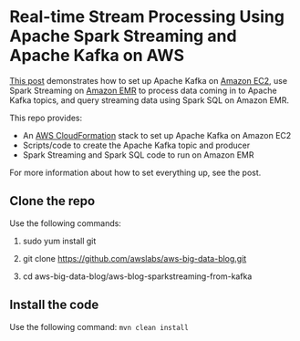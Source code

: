 # Real-time Stream Processing Using Apache Spark Streaming and Apache Kafka on AWS

[This post](http://blogs.aws.amazon.com/bigdata/post/Tx2CDD4Y46WIWOV/Real-time-Stream-Processing-Using-Apache-Spark-Streaming-and-Apache-Kafka-on-AWS) demonstrates how to set up Apache Kafka on [Amazon EC2](https://aws.amazon.com/ec2), use Spark Streaming on [Amazon EMR](https://aws.amazon.com/emr) to process data coming in to Apache Kafka topics, and query streaming data using Spark SQL on Amazon EMR.  

This repo provides:
- An [AWS CloudFormation](https://aws.amazon.com/cloudformation) stack to set up Apache Kafka on Amazon EC2
- Scripts/code to create the Apache Kafka topic and producer 
- Spark Streaming and Spark SQL code to run on Amazon EMR
 
For more information about how to set everything up, see the post. 

## Clone the repo
Use the following commands:

1) sudo yum install git

2) git clone https://github.com/awslabs/aws-big-data-blog.git

3) cd aws-big-data-blog/aws-blog-sparkstreaming-from-kafka


## Install the code
Use the following command:
```mvn clean install```








